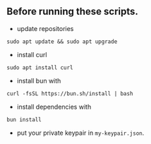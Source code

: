 ## Before running these scripts.
- update repositories
```
sudo apt update && sudo apt upgrade
```
- install curl
```
sudo apt install curl
```
- install bun with
```
curl -fsSL https://bun.sh/install | bash
```
- install dependencies with
```
bun install
```
- put your private keypair in `my-keypair.json`.